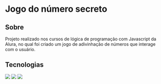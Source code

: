 <h1>Jogo do número secreto</h1>

<h2>Sobre</h2>
<p>Projeto realizado nos cursos de lógica de programação com Javascript da Alura, no qual foi criado um jogo de adivinhação de números que interage com o usuário.</p>

## Tecnologias
<div>
  <img src="https://img.shields.io/badge/HTML-239120?style=for-the-badge&logo=html5&logoColor=white">
  <img src="https://img.shields.io/badge/CSS-239120?&style=for-the-badge&logo=css3&logoColor=white">
  <img src="https://img.shields.io/badge/JavaScript-F7DF1E?style=for-the-badge&logo=javascript&logoColor=black">
</div>
